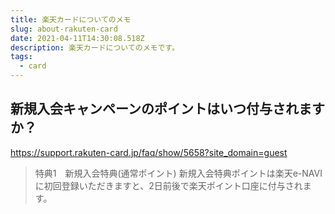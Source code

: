 ```yaml
---
title: 楽天カードについてのメモ
slug: about-rakuten-card
date: 2021-04-11T14:30:08.518Z
description: 楽天カードについてのメモです。
tags:
  - card
---
```

## 新規入会キャンペーンのポイントはいつ付与されますか？

<https://support.rakuten-card.jp/faq/show/5658?site_domain=guest>

>特典1　新規入会特典(通常ポイント)
新規入会特典ポイントは楽天e-NAVIに初回登録いただきますと、2日前後で楽天ポイント口座に付与されます。
